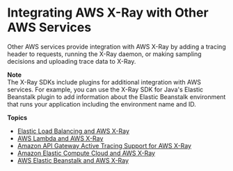 # Integrating AWS X\-Ray with Other AWS Services<a name="xray-services"></a>

Other AWS services provide integration with AWS X\-Ray by adding a tracing header to requests, running the X\-Ray daemon, or making sampling decisions and uploading trace data to X\-Ray\.

**Note**  
The X\-Ray SDKs include plugins for additional integration with AWS services\. For example, you can use the X\-Ray SDK for Java's Elastic Beanstalk plugin to add information about the Elastic Beanstalk environment that runs your application including the environment name and ID\.

**Topics**
+ [Elastic Load Balancing and AWS X\-Ray](xray-services-elb.md)
+ [AWS Lambda and AWS X\-Ray](xray-services-lambda.md)
+ [Amazon API Gateway Active Tracing Support for AWS X\-Ray](xray-services-apigateway.md)
+ [Amazon Elastic Compute Cloud and AWS X\-Ray](xray-services-ec2.md)
+ [AWS Elastic Beanstalk and AWS X\-Ray](xray-services-beanstalk.md)